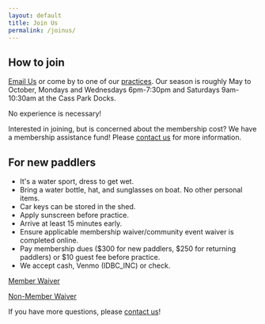 ```yaml
---
layout: default
title: Join Us
permalink: /joinus/
---
```


## How to join
[Email Us](mailto:hello@ithacadragonboat.net) or come by to one of our [practices](/practices/). Our season is roughly May to October, Mondays and Wednesdays 6pm-7:30pm and Saturdays 9am-10:30am at the Cass Park Docks.

No experience is necessary!

Interested in joining, but is concerned about the membership cost? We have a membership assistance fund! Please [contact us](/contact_us/) for more information.

## For new paddlers
- It's a water sport, dress to get wet.  
- Bring a water bottle, hat, and sunglasses on boat. No other personal items.
- Car keys can be stored in the shed.
- Apply sunscreen before practice.
- Arrive at least 15 minutes early.
- Ensure applicable membership waiver/community event waiver is completed online.
- Pay membership dues ($300 for new paddlers, $250 for returning paddlers) or $10 guest fee before practice.
- We accept cash, Venmo (IDBC_INC) or check.  

[Member Waiver](https://docs.google.com/forms/d/e/1FAIpQLSfVA59rJRIFjxIg1vsD3L76E-4eP_cOuxH30N4r0W_H269dDg/viewform)

[Non-Member Waiver](https://docs.google.com/forms/d/e/1FAIpQLSck8b_lg0yNpbjTjdn5q5MSzNZW_rW3PDeylLjhIunQQOqoAA/viewform)

If you have more questions, please [contact us](/contact_us/)!